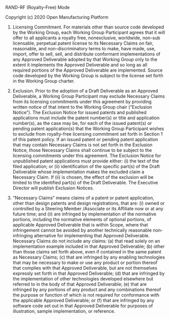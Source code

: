 RAND-RF (Royalty-Free) Mode

Copyright (c) 2020 Open Manufacturing Platform

1.	Licensing Commitment.  For materials other than source code developed by the 
Working Group, each Working Group Participant agrees that it will offer to all 
applicants a royalty free, nonexclusive, worldwide, non-sub licensable, perpetual 
patent license to its Necessary Claims on fair, reasonable, and non-discriminatory 
terms to make, have made, use, import, offer to sell, sell, and distribute conformant 
implementations of any Approved Deliverable adopted by that Working Group only to the 
extent it implements the Approved Deliverable and so long as all required portions of 
the Approved Deliverable are implemented.  Source code developed by the Working Group 
is subject to the license set forth in the Working Group charter.  

2.	Exclusion.  Prior to the adoption of a Draft Deliverable as an Approved Deliverable, 
a Working Group Participant may exclude Necessary Claims from its licensing commitments 
under this agreement by providing written notice of that intent to the Working Group 
chair (“Exclusion Notice”). The Exclusion Notice for issued patents and published 
applications must include the patent number(s) or title and application number(s), as the 
case may be, for each of the issued patent(s) or pending patent application(s) that the 
Working Group Participant wishes to exclude from royalty-free licensing commitment set 
forth in Section 1 of this patent policy. If an issued patent or pending patent application 
that may contain Necessary Claims is not set forth in the Exclusion Notice, those Necessary 
Claims shall continue to be subject to the licensing commitments under this agreement. The 
Exclusion Notice for unpublished patent applications must provide either: (i) the text of 
the filed application; or (ii) identification of the specific part(s) of the Draft 
Deliverable whose implementation makes the excluded claim a Necessary Claim.  If (ii) is 
chosen, the effect of the exclusion will be limited to the identified part(s) of the Draft 
Deliverable. The Executive Director will publish Exclusion Notices.

3.	“Necessary Claims” means claims of a patent or patent application, other than design 
patents and design registrations, that are: (i) owned or controlled by a Steering Member
/Associate or its Affiliate now or at any future time; and (ii) are infringed by 
implementation of the normative portions, including the normative elements of optional 
portions, of applicable Approved Deliverable that is within Scope, where that infringement 
cannot be avoided by another technically reasonable non-infringing alternative for implementing 
that Approved Deliverable.  Necessary Claims do not include any claims: (a) that read solely 
on an implementation example included in that Approved Deliverable; (b) other than those claims 
set forth above, even if contained in the same patent as Necessary Claims; (c) that are 
infringed by any enabling technologies that may be necessary to make or use any product or 
portion thereof that complies with that Approved Deliverable, but are not themselves expressly 
set forth in that Approved Deliverable; (d) that are infringed by the implementation of other 
technologies developed elsewhere but referred to in the body of that Approved Deliverable; 
(e) that are infringed by any portions of any product and any combinations thereof the purpose 
or function of which is not required for conformance with the applicable Approved Deliverable; 
or (f) that are infringed by any software code set out in that Approved Deliverable for purposes 
of illustration, sample implementation, or reference.
